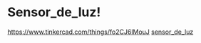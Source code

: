 # Sensor_de_luz!
https://www.tinkercad.com/things/fo2CJ6lMouJ
[sensor_de_luz](https://user-images.githubusercontent.com/87206494/160942484-1937bfb2-489f-4cef-b0f5-dc595d12813f.PNG)
